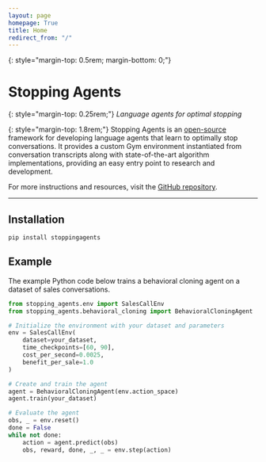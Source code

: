 ```yaml
---
layout: page
homepage: True
title: Home
redirect_from: "/"
---
```


{: style="margin-top: 0.5rem; margin-bottom: 0;"}
# Stopping Agents

{: style="margin-top: 0.25rem;"}
*Language agents for optimal stopping*

{: style="margin-top: 1.8rem;"}
Stopping Agents is an [open-source](https://github.com/emaadmanzoor/stopping-agents/) framework for developing language agents that learn to optimally stop conversations. It provides a custom Gym environment instantiated from conversation transcripts along with state-of-the-art algorithm implementations, providing an easy entry point to research and development. 

For more instructions and resources, visit the
[GitHub repository](https://github.com/emaadmanzoor/stopping-agents).

<hr/>

## Installation

```
pip install stoppingagents
```

## Example

The example Python code below trains a behavioral cloning agent on a dataset
of sales conversations.

```python
from stopping_agents.env import SalesCallEnv
from stopping_agents.behavioral_cloning import BehavioralCloningAgent

# Initialize the environment with your dataset and parameters
env = SalesCallEnv(
    dataset=your_dataset,
    time_checkpoints=[60, 90],
    cost_per_second=0.0025,
    benefit_per_sale=1.0
)

# Create and train the agent
agent = BehavioralCloningAgent(env.action_space)
agent.train(your_dataset)

# Evaluate the agent
obs, _ = env.reset()
done = False
while not done:
    action = agent.predict(obs)
    obs, reward, done, _, _ = env.step(action)
```
